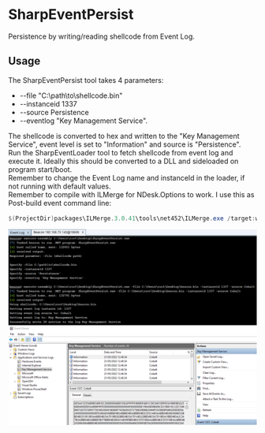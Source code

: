 # SharpEventPersist
Persistence by writing/reading shellcode from Event Log.  
  
## Usage
The SharpEventPersist tool takes 4 parameters:  
* --file "C:\path\to\shellcode.bin"
* --instanceid 1337
* --source Persistence
* --eventlog "Key Management Service".  

The shellcode is converted to hex and written to the "Key Management Service", event level is set to "Information" and source is "Persistence".  
Run the SharpEventLoader tool to fetch shellcode from event log and execute it. Ideally this should be converted to a DLL and sideloaded on program start/boot.  
Remember to change the Event Log name and instanceId in the loader, if not running with default values.  
Remember to compile with ILMerge for NDesk.Options to work. I use this as Post-build event command line:  
```powershell
$(ProjectDir)packages\ILMerge.3.0.41\tools\net452\ILMerge.exe /target:winexe /targetplatform:"v4,C:\Program Files (x86)\Reference Assemblies\Microsoft\Framework\.NETFramework\v4.8" /out:$(ProjectDir)SharpEventPersist.exe $(ProjectDir)bin\Release\SharpEventPersist.exe $(ProjectDir)packages\NDesk.Options.0.2.1\lib\NDesk.Options.dll
```
![image info](./demo.png)

